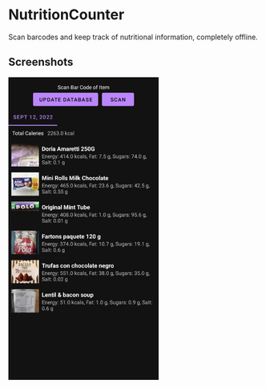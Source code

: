 # NutritionCounter
Scan barcodes and keep track of nutritional information, completely offline.

## Screenshots
<img src="https://raw.githubusercontent.com/BenJilks/NutritionCounter/master/screenshots/main_page.png" width="300">

